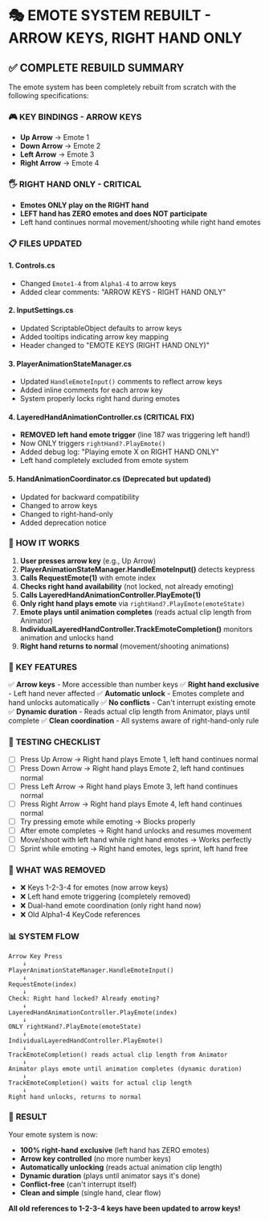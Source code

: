 # 🎭 EMOTE SYSTEM REBUILT - ARROW KEYS, RIGHT HAND ONLY

## ✅ COMPLETE REBUILD SUMMARY

The emote system has been completely rebuilt from scratch with the following specifications:

### 🎮 **KEY BINDINGS - ARROW KEYS**
- **Up Arrow** → Emote 1
- **Down Arrow** → Emote 2
- **Left Arrow** → Emote 3
- **Right Arrow** → Emote 4

### 🖐️ **RIGHT HAND ONLY - CRITICAL**
- **Emotes ONLY play on the RIGHT hand**
- **LEFT hand has ZERO emotes and does NOT participate**
- Left hand continues normal movement/shooting while right hand emotes

### 📋 **FILES UPDATED**

#### 1. **Controls.cs**
- Changed `Emote1-4` from `Alpha1-4` to arrow keys
- Added clear comments: "ARROW KEYS - RIGHT HAND ONLY"

#### 2. **InputSettings.cs**
- Updated ScriptableObject defaults to arrow keys
- Added tooltips indicating arrow key mapping
- Header changed to "EMOTE KEYS (RIGHT HAND ONLY)"

#### 3. **PlayerAnimationStateManager.cs**
- Updated `HandleEmoteInput()` comments to reflect arrow keys
- Added inline comments for each arrow key
- System properly locks right hand during emotes

#### 4. **LayeredHandAnimationController.cs** (CRITICAL FIX)
- **REMOVED left hand emote trigger** (line 187 was triggering left hand!)
- Now ONLY triggers `rightHand?.PlayEmote()`
- Added debug log: "Playing emote X on RIGHT HAND ONLY"
- Left hand completely excluded from emote system

#### 5. **HandAnimationCoordinator.cs** (Deprecated but updated)
- Updated for backward compatibility
- Changed to arrow keys
- Changed to right-hand-only
- Added deprecation notice

### 🔄 **HOW IT WORKS**

1. **User presses arrow key** (e.g., Up Arrow)
2. **PlayerAnimationStateManager.HandleEmoteInput()** detects keypress
3. **Calls RequestEmote(1)** with emote index
4. **Checks right hand availability** (not locked, not already emoting)
5. **Calls LayeredHandAnimationController.PlayEmote(1)**
6. **Only right hand plays emote** via `rightHand?.PlayEmote(emoteState)`
7. **Emote plays until animation completes** (reads actual clip length from Animator)
8. **IndividualLayeredHandController.TrackEmoteCompletion()** monitors animation and unlocks hand
9. **Right hand returns to normal** (movement/shooting animations)

### 🎯 **KEY FEATURES**

✅ **Arrow keys** - More accessible than number keys
✅ **Right hand exclusive** - Left hand never affected
✅ **Automatic unlock** - Emotes complete and hand unlocks automatically
✅ **No conflicts** - Can't interrupt existing emote
✅ **Dynamic duration** - Reads actual clip length from Animator, plays until complete
✅ **Clean coordination** - All systems aware of right-hand-only rule

### 🧪 **TESTING CHECKLIST**

- [ ] Press Up Arrow → Right hand plays Emote 1, left hand continues normal
- [ ] Press Down Arrow → Right hand plays Emote 2, left hand continues normal
- [ ] Press Left Arrow → Right hand plays Emote 3, left hand continues normal
- [ ] Press Right Arrow → Right hand plays Emote 4, left hand continues normal
- [ ] Try pressing emote while emoting → Blocks properly
- [ ] After emote completes → Right hand unlocks and resumes movement
- [ ] Move/shoot with left hand while right hand emotes → Works perfectly
- [ ] Sprint while emoting → Right hand emotes, legs sprint, left hand free

### 🚫 **WHAT WAS REMOVED**

- ❌ Keys 1-2-3-4 for emotes (now arrow keys)
- ❌ Left hand emote triggering (completely removed)
- ❌ Dual-hand emote coordination (only right hand now)
- ❌ Old Alpha1-4 KeyCode references

### 📊 **SYSTEM FLOW**

```
Arrow Key Press
    ↓
PlayerAnimationStateManager.HandleEmoteInput()
    ↓
RequestEmote(index)
    ↓
Check: Right hand locked? Already emoting?
    ↓
LayeredHandAnimationController.PlayEmote(index)
    ↓
ONLY rightHand?.PlayEmote(emoteState)
    ↓
IndividualLayeredHandController.PlayEmote()
    ↓
TrackEmoteCompletion() reads actual clip length from Animator
    ↓
Animator plays emote until animation completes (dynamic duration)
    ↓
TrackEmoteCompletion() waits for actual clip length
    ↓
Right hand unlocks, returns to normal
```

### 🎉 **RESULT**

Your emote system is now:
- **100% right-hand exclusive** (left hand has ZERO emotes)
- **Arrow key controlled** (no more number keys)
- **Automatically unlocking** (reads actual animation clip length)
- **Dynamic duration** (plays until animator says it's done)
- **Conflict-free** (can't interrupt itself)
- **Clean and simple** (single hand, clear flow)

**All old references to 1-2-3-4 keys have been updated to arrow keys!**

